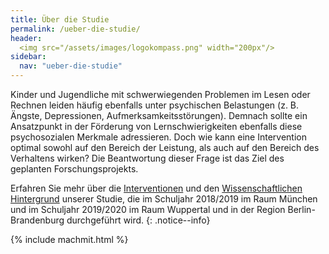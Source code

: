 ```yaml
---
title: Über die Studie
permalink: /ueber-die-studie/
header:
  <img src="/assets/images/logokompass.png" width="200px"/>
sidebar:
  nav: "ueber-die-studie"
---
```


Kinder und Jugendliche mit schwerwiegenden Problemen im Lesen oder Rechnen leiden häufig ebenfalls unter psychischen Belastungen (z. B. Ängste, Depressionen, Aufmerksamkeitsstörungen).
Demnach sollte ein Ansatzpunkt in der Förderung von Lernschwierigkeiten ebenfalls diese psychosozialen Merkmale adressieren.
Doch wie kann eine Intervention optimal sowohl auf den Bereich der Leistung, als auch auf den Bereich des Verhaltens wirken?
Die Beantwortung dieser Frage ist das Ziel des geplanten Forschungsprojekts.

Erfahren Sie mehr über die [Interventionen](interventionen/) und den [Wissenschaftlichen Hintergrund](wissenschaftlicher-hintergrund/) unserer Studie, die im Schuljahr 2018/2019 im Raum München und im Schuljahr 2019/2020 im Raum Wuppertal und in der Region Berlin-Brandenburg durchgeführt wird.
{: .notice--info}

{% include machmit.html %}
